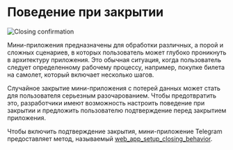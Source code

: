 # Поведение при закрытии

![Closing confirmation](/functionality/closing-confirmation.png)

Мини-приложения предназначены для обработки различных, а порой и сложных сценариев, в которых пользователь может глубоко проникнуть в архитектуру приложения. Это обычная ситуация, когда пользователь следует определенному рабочему процессу, например, покупке билета на самолет, который включает несколько шагов.

Случайное закрытие мини-приложения с потерей данных может стать для пользователя серьезным разочарованием. Чтобы предотвратить это, разработчики имеют возможность настроить поведение при закрытии и предложить пользователю подтверждение перед закрытием приложения.

Чтобы включить подтверждение закрытия, мини-приложение Telegram предоставляет метод, называемый [web_app_setup_closing_behavior](methods.md#web-app-setup-closing-behavior).
